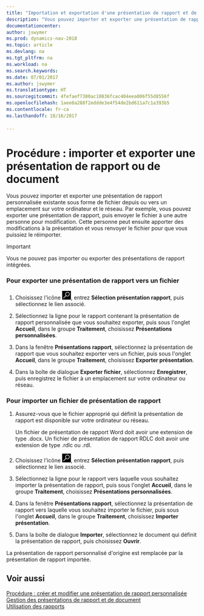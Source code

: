 ```yaml
---
title: "Importation et exportation d'une présentation de rapport et de document"
description: "Vous pouvez importer et exporter une présentation de rapport personnalisée existante sous forme de fichier depuis ou vers un emplacement sur votre ordinateur et le réseau."
documentationcenter: 
author: jswymer
ms.prod: dynamics-nav-2018
ms.topic: article
ms.devlang: na
ms.tgt_pltfrm: na
ms.workload: na
ms.search.keywords: 
ms.date: 07/01/2017
ms.author: jswymer
ms.translationtype: HT
ms.sourcegitcommit: 4fefaef7380ac10836fcac404eea006f55d8556f
ms.openlocfilehash: 1aee8a288f2eddde3e4f54de2bd611a7c1a393b5
ms.contentlocale: fr-ca
ms.lasthandoff: 10/16/2017

---
```

# <a name="how-to-import-and-export-a-report-or-document-layout"></a>Procédure : importer et exporter une présentation de rapport ou de document
Vous pouvez importer et exporter une présentation de rapport personnalisée existante sous forme de fichier depuis ou vers un emplacement sur votre ordinateur et le réseau. Par exemple, vous pouvez exporter une présentation de rapport, puis envoyer le fichier à une autre personne pour modification. Cette personne peut ensuite apporter des modifications à la présentation et vous renvoyer le fichier pour que vous puissiez le réimporter.  
  
> [!IMPORTANT]  
>  Vous ne pouvez pas importer ou exporter des présentations de rapport intégrées.  
  
### <a name="to-export-a-report-layout-to-a-file"></a>Pour exporter une présentation de rapport vers un fichier  
  
1.  Choisissez l'icône ![Page ou rapport pour la recherche](media/ui-search/search_small.png "icône Page ou rapport pour la recherche"), entrez **Sélection présentation rapport**, puis sélectionnez le lien associé.  
  
2.  Sélectionnez la ligne pour le rapport contenant la présentation de rapport personnalisée que vous souhaitez exporter, puis sous l'onglet **Accueil**, dans le groupe **Traitement**, choisissez **Présentations personnalisées**.  
  
3.  Dans la fenêtre **Présentations rapport**, sélectionnez la présentation de rapport que vous souhaitez exporter vers un fichier, puis sous l'onglet **Accueil**, dans le groupe **Traitement**, choisissez **Exporter présentation**.  
  
4.  Dans la boîte de dialogue **Exporter fichier**, sélectionnez **Enregistrer**, puis enregistrez le fichier à un emplacement sur votre ordinateur ou réseau.  
  
### <a name="to-import-a-report-layout-file"></a>Pour importer un fichier de présentation de rapport  
  
1.  Assurez-vous que le fichier approprié qui définit la présentation de rapport est disponible sur votre ordinateur ou réseau.  
  
     Un fichier de présentation de rapport Word doit avoir une extension de type .docx. Un fichier de présentation de rapport RDLC doit avoir une extension de type .rdlc ou .rdl.  
  
2.  Choisissez l'icône ![Page ou rapport pour la recherche](media/ui-search/search_small.png "icône Page ou rapport pour la recherche"), entrez **Sélection présentation rapport**, puis sélectionnez le lien associé.  
  
3.  Sélectionnez la ligne pour le rapport vers laquelle vous souhaitez importer la présentation de rapport, puis sous l'onglet **Accueil**, dans le groupe **Traitement**, choisissez **Présentations personnalisées**.  
  
4.  Dans la fenêtre **Présentations rapport**, sélectionnez la présentation de rapport vers laquelle vous souhaitez importer le fichier, puis sous l'onglet **Accueil**, dans le groupe **Traitement**, choisissez **Importer présentation**.  
  
5.  Dans la boîte de dialogue **Importer**, sélectionnez le document qui définit la présentation de rapport, puis choisissez **Ouvrir**.  
  
 La présentation de rapport personnalisé d'origine est remplacée par la présentation de rapport importée.  
  
## <a name="see-also"></a>Voir aussi  
 [Procédure : créer et modifier une présentation de rapport personnalisée](ui-how-create-custom-report-layout.md)   
 [Gestion des présentations de rapport et de document](ui-manage-report-layouts.md)  
 [Utilisation des rapports](ui-work-report.md)    
